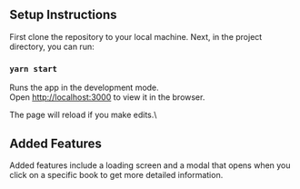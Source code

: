 

## Setup Instructions

First clone the repository to your local machine.
Next, in the project directory, you can run:

### `yarn start`

Runs the app in the development mode.\
Open [http://localhost:3000](http://localhost:3000) to view it in the browser.

The page will reload if you make edits.\

## Added Features

Added features include a loading screen and a modal that opens when you click on a specific book to get more detailed information.
